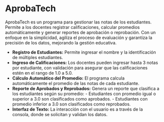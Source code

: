 # AprobaTech
AprobaTech es un programa para gestionar las notas de los estudiantes. Permite a los docentes registrar calificaciones, calcular promedios automáticamente y generar reportes de aprobación o reprobación. Con un enfoque en la simplicidad, agiliza el proceso de evaluación y garantiza la precisión de los datos, mejorando la gestión educativa.
- **Registro de Estudiantes:** Permite ingresar el nombre y la identificación de múltiples estudiantes.
- **Ingreso de Calificaciones:** Los docentes pueden ingresar hasta 3 notas por estudiante, con validación para asegurar que las calificaciones estén en el rango de 
    1.0 a 5.0.
- **Cálculo Automático del Promedio:** El programa calcula automáticamente el promedio de las notas de cada estudiante.
- **Reporte de Aprobados y Reprobados:** Genera un reporte que clasifica a los estudiantes según su promedio:
       - Estudiantes con promedio igual o superior a 3.0 son clasificados como aprobados.
       - Estudiantes con promedio inferior a 3.0 son clasificados como reprobados.
- **Interfaz de Texto:** La interacción con el usuario es a través de la consola, donde se solicitan y validan los datos.
